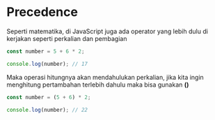 # Precedence

Seperti matematika, di JavaScript juga ada operator yang lebih dulu di kerjakan seperti perkalian dan pembagian

```javascript
const number = 5 + 6 * 2;

console.log(number); // 17
```

Maka operasi hitungnya akan mendahulukan perkalian, jika kita ingin menghitung pertambahan terlebih dahulu maka bisa gunakan **()**

```javascript
const number = (5 + 6) * 2;

console.log(number); // 22
```
